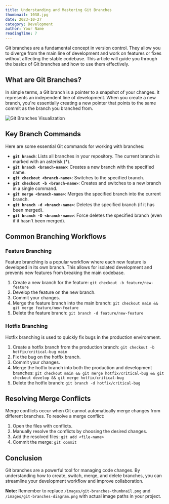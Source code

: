 ```yaml
---
title: Understanding and Mastering Git Branches
thumbnail: 1038.jpg
date: 2023-10-27
category: Development
author: Your Name
readingTime: 7
---
```


Git branches are a fundamental concept in version control. They allow you to diverge from the main line of development and work on features or fixes without affecting the stable codebase. This article will guide you through the basics of Git branches and how to use them effectively.

## What are Git Branches?

In simple terms, a Git branch is a pointer to a snapshot of your changes. It represents an independent line of development. When you create a new branch, you're essentially creating a new pointer that points to the same commit as the branch you branched from.

![Git Branches Visualization](/images/git-branches-diagram.png)

## Key Branch Commands

Here are some essential Git commands for working with branches:

* **`git branch`**: Lists all branches in your repository. The current branch is marked with an asterisk (*).
* **`git branch <branch-name>`**: Creates a new branch with the specified name.
* **`git checkout <branch-name>`**: Switches to the specified branch.
* **`git checkout -b <branch-name>`**: Creates and switches to a new branch in a single command.
* **`git merge <branch-name>`**: Merges the specified branch into the current branch.
* **`git branch -d <branch-name>`**: Deletes the specified branch (if it has been merged).
* **`git branch -D <branch-name>`**: Force deletes the specified branch (even if it hasn't been merged).

## Common Branching Workflows

### Feature Branching

Feature branching is a popular workflow where each new feature is developed in its own branch. This allows for isolated development and prevents new features from breaking the main codebase.

1. Create a new branch for the feature: `git checkout -b feature/new-feature`
2. Develop the feature on the new branch.
3. Commit your changes.
4. Merge the feature branch into the main branch: `git checkout main && git merge feature/new-feature`
5. Delete the feature branch: `git branch -d feature/new-feature`

### Hotfix Branching

Hotfix branching is used to quickly fix bugs in the production environment.

1. Create a hotfix branch from the production branch: `git checkout -b hotfix/critical-bug main`
2. Fix the bug on the hotfix branch.
3. Commit your changes.
4. Merge the hotfix branch into both the production and development branches: `git checkout main && git merge hotfix/critical-bug && git checkout develop && git merge hotfix/critical-bug`
5. Delete the hotfix branch: `git branch -d hotfix/critical-bug`

## Resolving Merge Conflicts

Merge conflicts occur when Git cannot automatically merge changes from different branches. To resolve a merge conflict:

1. Open the files with conflicts.
2. Manually resolve the conflicts by choosing the desired changes.
3. Add the resolved files: `git add <file-name>`
4. Commit the merge: `git commit`

## Conclusion

Git branches are a powerful tool for managing code changes. By understanding how to create, switch, merge, and delete branches, you can streamline your development workflow and improve collaboration.

**Note:** Remember to replace `/images/git-branches-thumbnail.png` and `/images/git-branches-diagram.png` with actual image paths in your project.
